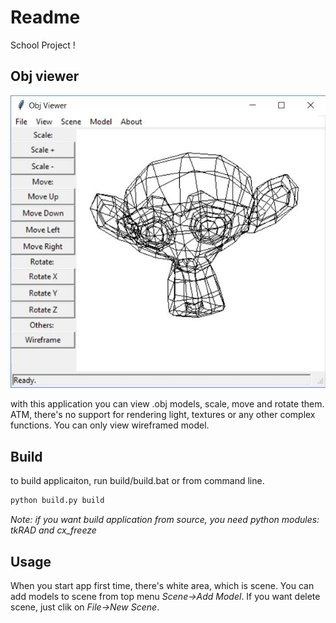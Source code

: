 # Readme

School Project !

## Obj viewer

![screenshot](screen.jpg)

with this application you can view .obj models, scale, move and rotate them.
ATM, there's no support for rendering light, textures or any other complex functions.
You can only view wireframed model.


## Build

to build applicaiton, run build/build.bat or from command line.

```bash
python build.py build
```

*Note: if you want build application from source, you need python modules: tkRAD and cx_freeze*

## Usage

When you start app first time, there's white area, which is scene.
You can add models to scene from top menu *Scene->Add Model*.
If you want delete scene, just clik on *File->New Scene*.
